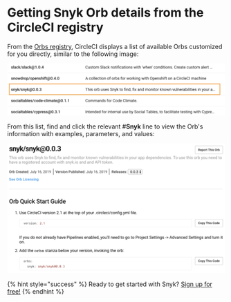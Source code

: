 # Getting Snyk Orb details from the CircleCI registry

From the [Orbs registry](https://circleci.com/orbs/registry/), CircleCI displays a list of available Orbs customized for you directly, similar to the following image:

![](../../.gitbook/assets/uuid-10d3ba7f-799b-45a9-5c8e-b2abe9aab955-en.png/)

From this list, find and click the relevant \#**Snyk** line to view the Orb's information with examples, parameters, and values:

![](../../.gitbook/assets/uuid-ce212e67-b7ac-3cf7-4772-c84f6897aed9-en.png/)

{% hint style="success" %}
Ready to get started with Snyk? [Sign up for free!](https://snyk.io/login?cta=sign-up&loc=footer&page=support_docs_page)
{% endhint %}

